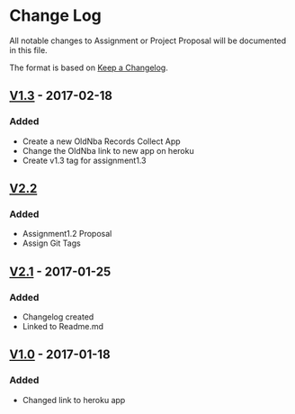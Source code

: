 # Change Log
All notable changes to Assignment or Project Proposal will be documented in this file.

The format is based on [Keep a Changelog](http://keepachangelog.com/).



## [V1.3] - 2017-02-18
### Added
- Create a new OldNba Records Collect App
- Change the OldNba link to new app on heroku
- Create v1.3 tag for assignment1.3

## [V2.2]
### Added
- Assignment1.2 Proposal 
- Assign Git Tags

## [V2.1] - 2017-01-25
### Added
- Changelog created 
- Linked to Readme.md

## [V1.0] - 2017-01-18
### Added
- Changed link to heroku app

[V1.3]: https://github.com/infsci2560sp17/full-stack-web-sew77/compare/V2.2...V1.3
[V2.2]: https://github.com/infsci2560sp17/full-stack-web-sew77/compare/V2.1...infsci2560sp17:V2.2
[V2.1]: https://github.com/infsci2560sp17/full-stack-web-sew77/compare/V1.0...infsci2560sp17:V2.1
[V1.0]: https://github.com/infsci2560sp17/full-stack-web-sew77/compare/master...V1.0
